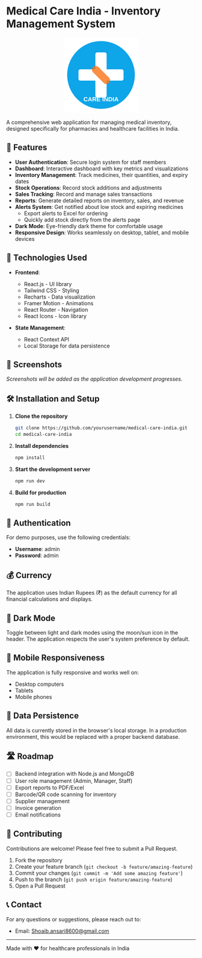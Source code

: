 # Medical Care India - Inventory Management System

<p align="center">
  <img src="public/logo.svg" alt="Medical Care India Logo" width="200" height="200">
</p>

A comprehensive web application for managing medical inventory, designed specifically for pharmacies and healthcare facilities in India.

## 🌟 Features

- **User Authentication**: Secure login system for staff members
- **Dashboard**: Interactive dashboard with key metrics and visualizations
- **Inventory Management**: Track medicines, their quantities, and expiry dates
- **Stock Operations**: Record stock additions and adjustments
- **Sales Tracking**: Record and manage sales transactions
- **Reports**: Generate detailed reports on inventory, sales, and revenue
- **Alerts System**: Get notified about low stock and expiring medicines
  - Export alerts to Excel for ordering
  - Quickly add stock directly from the alerts page
- **Dark Mode**: Eye-friendly dark theme for comfortable usage
- **Responsive Design**: Works seamlessly on desktop, tablet, and mobile devices

## 🚀 Technologies Used

- **Frontend**:
  - React.js - UI library
  - Tailwind CSS - Styling
  - Recharts - Data visualization
  - Framer Motion - Animations
  - React Router - Navigation
  - React Icons - Icon library

- **State Management**:
  - React Context API
  - Local Storage for data persistence

## 📸 Screenshots

*Screenshots will be added as the application development progresses.*

<!--
### Dashboard
![Dashboard](screenshots/dashboard.png)

### Inventory Management
![Inventory](screenshots/inventory.png)

### Sales Tracking
![Sales](screenshots/sales.png)
-->

## 🛠️ Installation and Setup

1. **Clone the repository**
   ```bash
   git clone https://github.com/yourusername/medical-care-india.git
   cd medical-care-india
   ```

2. **Install dependencies**
   ```bash
   npm install
   ```

3. **Start the development server**
   ```bash
   npm run dev
   ```

4. **Build for production**
   ```bash
   npm run build
   ```

## 🔐 Authentication

For demo purposes, use the following credentials:
- **Username**: admin
- **Password**: admin

## 💰 Currency

The application uses Indian Rupees (₹) as the default currency for all financial calculations and displays.

## 🌙 Dark Mode

Toggle between light and dark modes using the moon/sun icon in the header. The application respects the user's system preference by default.

## 📱 Mobile Responsiveness

The application is fully responsive and works well on:
- Desktop computers
- Tablets
- Mobile phones

## 🔄 Data Persistence

All data is currently stored in the browser's local storage. In a production environment, this would be replaced with a proper backend database.

## 🛣️ Roadmap

- [ ] Backend integration with Node.js and MongoDB
- [ ] User role management (Admin, Manager, Staff)
- [ ] Export reports to PDF/Excel
- [ ] Barcode/QR code scanning for inventory
- [ ] Supplier management
- [ ] Invoice generation
- [ ] Email notifications

## 🤝 Contributing

Contributions are welcome! Please feel free to submit a Pull Request.

1. Fork the repository
2. Create your feature branch (`git checkout -b feature/amazing-feature`)
3. Commit your changes (`git commit -m 'Add some amazing feature'`)
4. Push to the branch (`git push origin feature/amazing-feature`)
5. Open a Pull Request


## 📞 Contact

For any questions or suggestions, please reach out to:
- Email: Shoaib.ansari8600@gmail.com

---

Made with ❤️ for healthcare professionals in India
